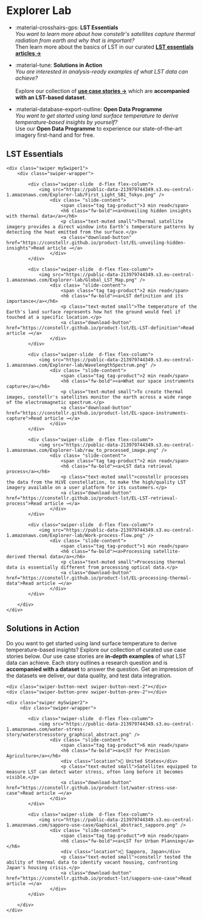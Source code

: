 # **Explorer Lab**

<!-- You want to learn more about how constellr's satellites capture thermal radiation from earth and why that is important? Then learn more about the basics of LST in our curated [**LST essentials articles**](#lst-essentials).  

Explore our collection of [use case stories](#solutions-in-action), which are **analysis-ready examples** of what LST data can achieve. Each story outlines a research question and is **accompanied with a dataset** to answer the question. 

Or do you want to get started using land surface temperature to derive temperature-based insights? Use our **Open Data Archive** to experience our state-of-the-art imagery first-hand and for free.  -->


<div class="grid cards" markdown>

-   :material-crosshairs-gps: **LST Essentials**  
    *You want to learn more about how constellr's satellites capture thermal radiation from earth and why that is important?*  
    Then learn more about the basics of LST in our curated [**LST essentials articles →**](#lst-essentials)  

-   :material-tune: **Solutions in Action**  
    *You are interested in analysis-ready examples of what LST data can achieve?*  
    <br>
    Explore our collection of [**use case stories →**](#solutions-in-action) which are **accompanied with an LST-based dataset**.  

-   :material-database-export-outline: **Open Data Programme**  
    *You want to get started using land surface temperature to derive temperature-based insights by yourself?*  
    Use our **Open Data Programme** to experience our state-of-the-art imagery first-hand and for free.  

</div>


## LST Essentials 


<!-- Swiper styles -->
<link rel="stylesheet" href="https://unpkg.com/swiper/swiper-bundle.min.css"/>

<div class="carousel-container">
    <!-- Arrows -->
    <div class="swiper-button-next swiper-button-next-1"></div>
    <div class="swiper-button-prev swiper-button-prev-1"></div>

    <div class="swiper mySwiper1">
        <div class="swiper-wrapper">

            <div class="swiper-slide  d-flex flex-column">
                <img src="https://public-data-213979744349.s3.eu-central-1.amazonaws.com/Explorer-lab/First_Light_SB1_Tokyo.png" />
                    <div class= "slide-content">
                        <span class="tag tag-product">3 min read</span>
                        <h6 class="fw-bold"><a>Unveiling hidden insights with thermal data</a></h6>
                        <p class="text-muted small">Thermal satellite imagery provides a direct window into Earth’s temperature patterns by detecting the heat emitted from the surface.</p>
                        <a class="download-button" href="https://constellr.github.io/product-lst/EL-unveiling-hidden-insights">Read article →</a>
                    </div>
            </div>

            <div class="swiper-slide  d-flex flex-column">
                <img src="https://public-data-213979744349.s3.eu-central-1.amazonaws.com/Explorer-lab/Global_LST_Map.png" />
                    <div class= "slide-content">
                        <span class="tag tag-product">2 min read</span>
                        <h6 class="fw-bold"><a>LST definition and its importance</a></h6>
                        <p class="text-muted small">The temperature of the Earth's land surface represents how hot the ground would feel if touched at a specific location.</p>
                        <a class="download-button" href="https://constellr.github.io/product-lst/EL-LST-definition">Read article →</a>
                    </div>
            </div>

            <div class="swiper-slide  d-flex flex-column">
                <img src="https://public-data-213979744349.s3.eu-central-1.amazonaws.com/Explorer-lab/WavelengthSpectrum.png" />
                    <div class= "slide-content">
                        <span class="tag tag-product">2 min read</span>
                        <h6 class="fw-bold"><a>What our space instruments capture</a></h6>
                        <p class="text-muted small">To create thermal images, constellr's satellites monitor the earth across a wide range of the electromagnetic spectrum.</p>
                        <a class="download-button" href="https://constellr.github.io/product-lst/EL-space-instruments-capture">Read article →</a>
                    </div>
            </div>

            <div class="swiper-slide  d-flex flex-column">
                <img src="https://public-data-213979744349.s3.eu-central-1.amazonaws.com/Explorer-lab/raw_to_processed_image.png" />
                    <div class= "slide-content">
                        <span class="tag tag-product">2 min read</span>
                        <h6 class="fw-bold"><a>LST data retrieval process</a></h6>
                        <p class="text-muted small">constellr processes the data from the HiVE constellation, to make the high/quality LST imagery available on a user platform for its customers.</p>
                        <a class="download-button" href="https://constellr.github.io/product-lst/EL-LST-retrieval-process">Read article →</a>
                    </div>
            </div>

            <div class="swiper-slide  d-flex flex-column">
                <img src="https://public-data-213979744349.s3.eu-central-1.amazonaws.com/Explorer-lab/Work-process-flow.png" />
                    <div class= "slide-content">
                        <span class="tag tag-product">1 min read</span>
                        <h6 class="fw-bold"><a>Processing satellite-derived thermal data</a></h6>
                        <p class="text-muted small">Processing thermal data is essentially different from processing optical data.</p>
                        <a class="download-button" href="https://constellr.github.io/product-lst/EL-processing-thermal-data">Read article →</a>
                    </div>
            </div>

        </div>
    </div>
</div>

## Solutions in Action

Do you want to get started using land surface temperature to derive temperature-based insights? Explore our collection of curated use case stories below. Our use case stories are **in-depth examples** of what LST data can achieve. Each story outlines a research question and is **accompanied with a dataset** to answer the question. Get an impression of the datasets we deliver, our data quality, and test data integration. 

<div class="carousel-container">

    <div class="swiper-button-next swiper-button-next-2"></div>
    <div class="swiper-button-prev swiper-button-prev-2"></div>

    <div class="swiper mySwiper2">
         <div class="swiper-wrapper">

            <div class="swiper-slide  d-flex flex-column">
                <img src="https://public-data-213979744349.s3.eu-central-1.amazonaws.com/water-stress-story/waterstressstory_graphical_abstract.png" />
                    <div class= "slide-content">
                        <span class="tag tag-product">6 min read</span>
                        <h6 class="fw-bold"><a>LST for Precision Agriculture</a></h6>
                        <div class="location">📍 United States</div>
                        <p class="text-muted small">Satellites equipped to measure LST can detect water stress, often long before it becomes visible.</p>
                        <a class="download-button" href="https://constellr.github.io/product-lst/water-stress-use-case">Read article →</a>
                    </div>
            </div>

            <div class="swiper-slide  d-flex flex-column">
                <img src="https://public-data-213979744349.s3.eu-central-1.amazonaws.com/sapporo-use-case/Gaphical_abstract_sapporo.png" />
                    <div class= "slide-content">
                        <span class="tag tag-product">9 min read</span>
                        <h6 class="fw-bold"><a>LST for Urban Planning</a></h6>
                        <div class="location">📍 Sapporo, Japan</div>
                        <p class="text-muted small">constellr tested the ability of thermal data to identify vacant housing, confronting Japan's housing crisis.</p>
                        <a class="download-button" href="https://constellr.github.io/product-lst/sapporo-use-case">Read article →</a>
                    </div>
            </div>

        </div>
    </div>
</div>

